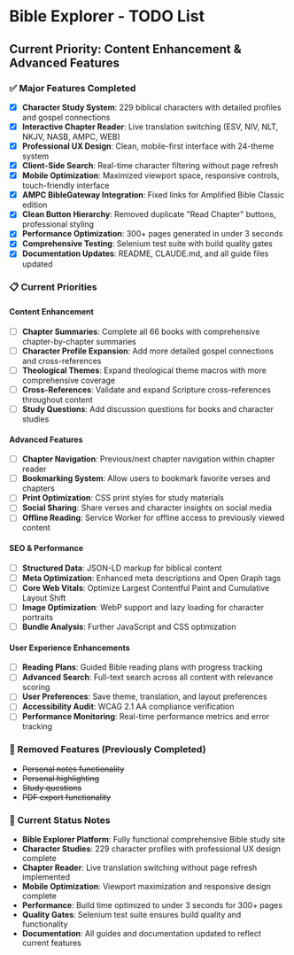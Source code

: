 # Bible Explorer - TODO List

## Current Priority: Content Enhancement & Advanced Features

### ✅ Major Features Completed
- [x] **Character Study System**: 229 biblical characters with detailed profiles and gospel connections
- [x] **Interactive Chapter Reader**: Live translation switching (ESV, NIV, NLT, NKJV, NASB, AMPC, WEB)
- [x] **Professional UX Design**: Clean, mobile-first interface with 24-theme system
- [x] **Client-Side Search**: Real-time character filtering without page refresh
- [x] **Mobile Optimization**: Maximized viewport space, responsive controls, touch-friendly interface
- [x] **AMPC BibleGateway Integration**: Fixed links for Amplified Bible Classic edition
- [x] **Clean Button Hierarchy**: Removed duplicate "Read Chapter" buttons, professional styling
- [x] **Performance Optimization**: 300+ pages generated in under 3 seconds
- [x] **Comprehensive Testing**: Selenium test suite with build quality gates
- [x] **Documentation Updates**: README, CLAUDE.md, and all guide files updated

### 📋 Current Priorities

#### Content Enhancement
- [ ] **Chapter Summaries**: Complete all 66 books with comprehensive chapter-by-chapter summaries
- [ ] **Character Profile Expansion**: Add more detailed gospel connections and cross-references
- [ ] **Theological Themes**: Expand theological theme macros with more comprehensive coverage
- [ ] **Cross-References**: Validate and expand Scripture cross-references throughout content
- [ ] **Study Questions**: Add discussion questions for books and character studies

#### Advanced Features  
- [ ] **Chapter Navigation**: Previous/next chapter navigation within chapter reader
- [ ] **Bookmarking System**: Allow users to bookmark favorite verses and chapters
- [ ] **Print Optimization**: CSS print styles for study materials
- [ ] **Social Sharing**: Share verses and character insights on social media
- [ ] **Offline Reading**: Service Worker for offline access to previously viewed content

#### SEO & Performance
- [ ] **Structured Data**: JSON-LD markup for biblical content
- [ ] **Meta Optimization**: Enhanced meta descriptions and Open Graph tags
- [ ] **Core Web Vitals**: Optimize Largest Contentful Paint and Cumulative Layout Shift
- [ ] **Image Optimization**: WebP support and lazy loading for character portraits
- [ ] **Bundle Analysis**: Further JavaScript and CSS optimization

#### User Experience Enhancements
- [ ] **Reading Plans**: Guided Bible reading plans with progress tracking
- [ ] **Advanced Search**: Full-text search across all content with relevance scoring
- [ ] **User Preferences**: Save theme, translation, and layout preferences
- [ ] **Accessibility Audit**: WCAG 2.1 AA compliance verification
- [ ] **Performance Monitoring**: Real-time performance metrics and error tracking

### 🚫 Removed Features (Previously Completed)
- ~~Personal notes functionality~~
- ~~Personal highlighting~~  
- ~~Study questions~~
- ~~PDF export functionality~~

### 📝 Current Status Notes
- **Bible Explorer Platform**: Fully functional comprehensive Bible study site
- **Character Studies**: 229 character profiles with professional UX design complete
- **Chapter Reader**: Live translation switching without page refresh implemented
- **Mobile Optimization**: Viewport maximization and responsive design complete
- **Performance**: Build time optimized to under 3 seconds for 300+ pages
- **Quality Gates**: Selenium test suite ensures build quality and functionality
- **Documentation**: All guides and documentation updated to reflect current features
